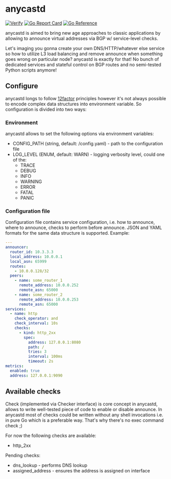 # anycastd

[![Verify](https://github.com/teran/anycastd/actions/workflows/verify.yml/badge.svg?branch=master)](https://github.com/teran/anycastd/actions/workflows/verify.yml)
[![Go Report Card](https://goreportcard.com/badge/github.com/teran/anycastd)](https://goreportcard.com/report/github.com/teran/anycastd)
[![Go Reference](https://pkg.go.dev/badge/github.com/teran/anycastd.svg)](https://pkg.go.dev/github.com/teran/anycastd)

anycastd is aimed to bring new age approaches to classic applications by allowing
to announce virtual addresses via BGP w/ service-level checks.

Let's imaging you gonna create your own DNS/HTTP/whatever else service so how
to utilize L3 load balancing and remove announce when something goes wrong on
particular node? anycastd is exactly for that! No bunch of dedicated services
and stateful control on BGP routes and no semi-tested Python scripts anymore!

## Configure

anycastd longs to follow [12factor](https://12factor.net) principles however
it's not always possible to encode complex data structures into environment
variable. So configuration is divided into two ways:

### Environment

anycastd allows to set the following options via environment variables:

* CONFIG_PATH (string, default: /config.yaml) - path to the configuration file
* LOG_LEVEL (ENUM, default: WARN) - logging verbosity level, could one of the:
  * TRACE
  * DEBUG
  * INFO
  * WARNING
  * ERROR
  * FATAL
  * PANIC

### Configuration file

Configuration file contains service configuration, i.e. how to announce,
where to announce, checks to perform before announce. JSON and YAML formats
for the same data structure is supported. Example:

```yaml
---
announcer:
  router_id: 10.3.3.3
  local_address: 10.0.0.1
  local_asn: 65999
  routes:
    - 10.0.0.128/32
  peers:
    - name: some_router_1
      remote_address: 10.0.0.252
      remote_asn: 65000
    - name: some_router_2
      remote_address: 10.0.0.253
      remote_asn: 65000
services:
  - name: http
    check_operator: and
    check_interval: 10s
    checks:
      - kind: http_2xx
        spec:
          address: 127.0.0.1:8080
          path: /
          tries: 3
          interval: 100ms
          timeout: 2s
metrics:
  enabled: true
  address: 127.0.0.1:9090

```

## Available checks

Check (implemented via Checker interface) is core concept in anycastd, allows
to write well-tested piece of code to enable or disable announce. In anycastd
most of checks could be written without any shell invocations i.e. in pure Go
which is a preferable way. That's why there's no exec command check ;)

For now the following checks are available:

* http_2xx

Pending checks:

* dns_lookup - performs DNS lookup
* assigned_address - ensures the address is assigned on interface
